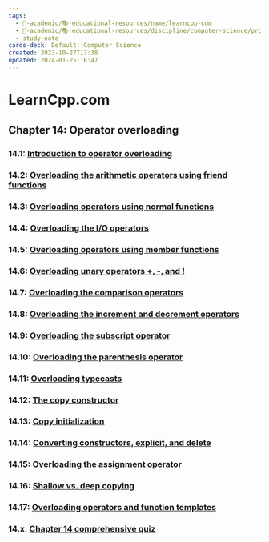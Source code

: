 ```yaml
---
tags:
  - 🔴-academic/📚-educational-resources/name/learncpp-com
  - 🔴-academic/📚-educational-resources/discipline/computer-science/programming-language/cpp
  - study-note
cards-deck: Default::Computer Science
created: 2023-10-27T17:38
updated: 2024-01-25T16:47
---
```


# LearnCpp.com

## Chapter 14꞉ Operator overloading

### 14.1: [Introduction to operator overloading](https://www.learncpp.com/cpp-tutorial/introduction-to-operator-overloading/)

### 14.2: [Overloading the arithmetic operators using friend functions](https://www.learncpp.com/cpp-tutorial/overloading-the-arithmetic-operators-using-friend-functions/)

### 14.3: [Overloading operators using normal functions](https://www.learncpp.com/cpp-tutorial/overloading-operators-using-normal-functions/)

### 14.4: [Overloading the I/O operators](https://www.learncpp.com/cpp-tutorial/overloading-the-io-operators/)

### 14.5: [Overloading operators using member functions](https://www.learncpp.com/cpp-tutorial/overloading-operators-using-member-functions/)

### 14.6: [Overloading unary operators +, -, and !](https://www.learncpp.com/cpp-tutorial/overloading-unary-operators/)

### 14.7: [Overloading the comparison operators](https://www.learncpp.com/cpp-tutorial/overloading-the-comparison-operators/)

### 14.8: [Overloading the increment and decrement operators](https://www.learncpp.com/cpp-tutorial/overloading-the-increment-and-decrement-operators/)

### 14.9: [Overloading the subscript operator](https://www.learncpp.com/cpp-tutorial/overloading-the-subscript-operator/)

### 14.10: [Overloading the parenthesis operator](https://www.learncpp.com/cpp-tutorial/overloading-the-parenthesis-operator/)

### 14.11: [Overloading typecasts](https://www.learncpp.com/cpp-tutorial/overloading-typecasts/)

### 14.12: [The copy constructor](https://www.learncpp.com/cpp-tutorial/the-copy-constructor/)

### 14.13: [Copy initialization](https://www.learncpp.com/cpp-tutorial/copy-initialization/)

### 14.14: [Converting constructors, explicit, and delete](https://www.learncpp.com/cpp-tutorial/converting-constructors-explicit-and-delete/)

### 14.15: [Overloading the assignment operator](https://www.learncpp.com/cpp-tutorial/overloading-the-assignment-operator/)

### 14.16: [Shallow vs. deep copying](https://www.learncpp.com/cpp-tutorial/shallow-vs-deep-copying/)

### 14.17: [Overloading operators and function templates](https://www.learncpp.com/cpp-tutorial/overloading-operators-and-function-templates/)

### 14.x: [Chapter 14 comprehensive quiz](https://www.learncpp.com/cpp-tutorial/chapter-14-comprehensive-quiz/)



